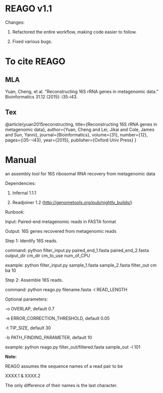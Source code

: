REAGO v1.1
=====

Changes:

1. Refactored the entire workflow, making code easier to follow.

2. Fixed various bugs.

To cite REAGO
=====

MLA
-----

Yuan, Cheng, et al. "Reconstructing 16S rRNA genes in metagenomic data." Bioinformatics 31.12 (2015): i35-i43.

Tex
-----

@article{yuan2015reconstructing,
  title={Reconstructing 16S rRNA genes in metagenomic data},
  author={Yuan, Cheng and Lei, Jikai and Cole, James and Sun, Yanni},
  journal={Bioinformatics},
  volume={31},
  number={12},
  pages={i35--i43},
  year={2015},
  publisher={Oxford Univ Press}
}

Manual
=====
an assembly tool for 16S ribosomal RNA recovery from metagenomic data

Dependencies:

1. Infernal 1.1.1

2. Readjoiner 1.2 (http://genometools.org/pub/nightly_builds/)

Runbook:

Input: Paired-end metagenomic reads in FASTA format

Output: 16S genes recovered from metagenomic reads


Step 1: Identify 16S reads.

command: python filter_input.py paired_end_1.fasta paired_end_2.fasta output_dir cm_dir cm_to_use num_of_CPU

example: python filter_input.py sample_1.fasta sample_2.fasta filter_out cm ba 10


Step 2: Assemble 16S reads.

command: python reago.py filename.fasta -l READ_LENGTH

Optional parameters:

-o OVERLAP, default 0.7

-e ERROR_CORRECTION_THRESHOLD, default 0.05

-t TIP_SIZE, default 30

-b PATH_FINDING_PARAMETER, default 10

example: python reago.py filter_out/filtered.fasta sample_out -l 101

**Note:**

REAGO assumes the sequence names of a read pair to be

XXXX.1 &
XXXX.2

The only difference of their names is the last character. 


